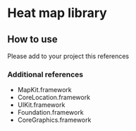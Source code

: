 # Heat map library
## How to use

Please add to your project this references
### Additional references
* MapKit.framework
* CoreLocation.framework
* UIKit.framework
* Foundation.framework
* CoreGraphics.framework